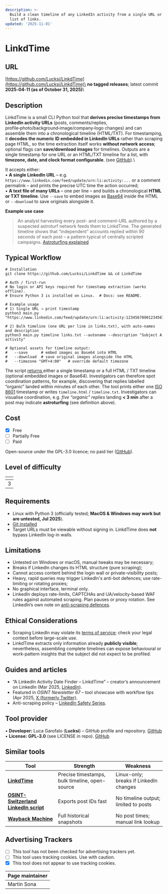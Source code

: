 ```yaml
---
description: >-
  Build a clean timeline of any LinkedIn activity from a single URL or a whole
  list of links.
updated: '2025-11-01'
---
```


# LinkdTime

## URL

[https://github.com/Lucksi/LinkdTime](https://github.com/Lucksi/LinkdTime)\
**no tagged releases**; latest commit **2025‑04‑11 (as of October 31, 2025)**\


## Description

LinkdTime is a small CLI Python tool that **derives precise timestamps from LinkedIn activity URLs** (posts, comments/replies, profile‑photo/background‑image/company‑logo changes) and can assemble them into a chronological timeline (HTML/TXT). For timestamping, it **decodes the numeric ID embedded in LinkedIn URLs** rather than scraping page HTML, so the time extraction itself works **without network access**; optional flags can **save/download images** for timelines. Outputs are a single timestamp for one URL or an HTML/TXT timeline for a list, with **timezone, date, and clock format configurable**. (see [GitHub](https://github.com/Lucksi/LinkdTime)).\


It accepts either:\
• **A single LinkedIn URL** – e.g. `https://www.linkedin.com/feed/update/urn:li:activity:...` or a comment permalink – and prints the precise UTC time the action occurred;\
• **A text file of many URLs** – one per line – and builds a chronological **HTML or TXT timeline**. Use `--save` to embed images as [Base64](https://en.wikipedia.org/wiki/Base64) inside the HTML or `--download` to save originals alongside it.

**Example use case**

> An analyst harvesting every post- and comment-URL authored by a suspected astroturf network feeds them to LinkdTime. The generated timeline shows that “independent” accounts replied within 90 seconds of each post – a pattern typical of centrally scripted campaigns. [Astroturfing explained](https://en.wikipedia.org/wiki/Astroturfing)

## Typical Workflow

```
# Installation
git clone https://github.com/Lucksi/LinkdTime && cd LinkdTime

# Auth / first-run
# No login or API keys required for timestamp extraction (works offline).
# Ensure Python 3 is installed on Linux.  # Docs: see README.

# Example usage
# 1) Single URL → print timestamp
python3 main.py "https://www.linkedin.com/feed/update/urn:li:activity:1234567890123456789/"

# 2) Bulk timeline (one URL per line in links.txt), with auto-names and description
python3 main.py timeline links.txt --autoname --description "Subject A activity"

# Optional assets for timeline output:
#   --save      # embed images as Base64 into HTML
#   --download  # save original images alongside the HTML
#   --timezone "GMT+4:00"   # override default timezone
```

The script [returns ](https://github.com/Lucksi/LinkdTime)either a single timestamp or a full HTML / TXT timeline (optional embedded images or Base64). Investigators can therefore spot coordination patterns, for example, discovering that replies labelled “organic” landed within minutes of each other. The tool prints either one [ISO 8601](https://www.iso.org/iso-8601-date-and-time-format.html) timestamp or writes `timeline.html` / `timeline.txt`. Investigators can visualise coordination, e.g. _five “organic” replies_ landing **< 3 min** after a post may indicate **astroturfing** (see definition above).

## Cost

* [x] Free
* [ ] Partially Free
* [ ] Paid

Open-source under the GPL-3.0 licence; no paid tier ([GitHub](https://github.com/Lucksi/LinkdTime)).

## Level of difficulty

<table><thead><tr><th data-type="rating" data-max="5"></th></tr></thead><tbody><tr><td>3</td></tr></tbody></table>

## Requirements

* Linux with Python 3 (officially tested; **MacOS & Windows may work but are untested, Jul 2025**).
* [Git installed](https://docs.github.com/en/repositories/creating-and-managing-repositories/cloning-a-repository)
* Target URLs must be viewable without signing in. LinkdTime does **not** bypass LinkedIn log-in walls.

## Limitations

* Untested on Windows or macOS, manual tweaks may be necessary;
* Breaks if LinkedIn changes its HTML structure (pure scraping);
* Cannot access content behind the login wall or private-visibility posts;
* Heavy, rapid queries may trigger LinkedIn's anti-bot defences; use rate-limiting or rotating proxies;
* No graphical interface, terminal only.
* LinkedIn deploys rate-limits, CAPTCHAs and UA/velocity-based WAF rules against automated scraping. Plan pauses or proxy rotation. See LinkedIn’s own note on [anti-scraping defences](https://www.linkedin.com/blog/member/trust-and-safety/linkedin-safety-series-what-is-scraping).

## Ethical Considerations

* Scraping LinkedIn may violate its [terms of service](https://app.gitbook.com/s/y4PuseOaDGmxp1otYeL9/); check your legal context before large-scale use.
* LinkdTime extracts only information already **publicly visible**; nevertheless, assembling complete timelines can expose behavioural or work-pattern insights that the subject did not expect to be profiled.&#x20;

## Guides and articles

* “A LinkedIn Activity Date Finder – LinkdTime” – creator’s announcement on LinkedIn (Mar 2025, [LinkedIn](https://www.linkedin.com/posts/lucksi_github-lucksilinkdtime-a-linkedin-activity-activity-7297196149533216770-gXnx?utm_source=chatgpt.com)).
* Featured in _OSINT Newsletter 67_ – tool showcase with workflow tips (Apr 2025, [X (formerly Twitter)](https://twitter.com/osintnewsletter/status/1910012947725689196?utm_source=chatgpt.com).
* Anti-scraping policy – [LinkedIn Safety Series](https://www.linkedin.com/blog/member/trust-and-safety/linkedin-safety-series-what-is-scraping).

## Tool provider

• **Developer:** Luca Garofalo (**Lucksi**) – GitHub profile and repository. [GitHub](https://github.com/Lucksi?utm_source=chatgpt.com)\
• **License:** **GPL‑3.0** (see LICENSE in repo). [GitHub](https://github.com/Lucksi/LinkdTime)

## Similar tools

| Tool                                                                                                                                                               | Strength                                       | Weakness                               |
| ------------------------------------------------------------------------------------------------------------------------------------------------------------------ | ---------------------------------------------- | -------------------------------------- |
| [**LinkdTime**](https://github.com/Lucksi/LinkdTime)                                                                                                               | Precise timestamps, bulk timeline, open-source | Linux-only; breaks if LinkedIn changes |
| [**OSINT-Switzerland LinkedIn script**](https://www.linkedin.com/posts/osint-switzerland_having-recently-learned-the-technique-activity-7296041731815362560-rsk0/) | Exports post IDs fast                          | No timeline output; limited to posts   |
| [**Wayback Machine**](https://bellingcat.gitbook.io/toolkit/more/all-tools/internet-archive)                                                                       | Full historical snapshots                      | No post times; manual link lookup      |

## Advertising Trackers

* [ ] This tool has not been checked for advertising trackers yet.
* [ ] This tool uses tracking cookies. Use with caution.
* [x] This tool does not appear to use tracking cookies.

| Page maintainer |
| --------------- |
| Martin Sona     |
